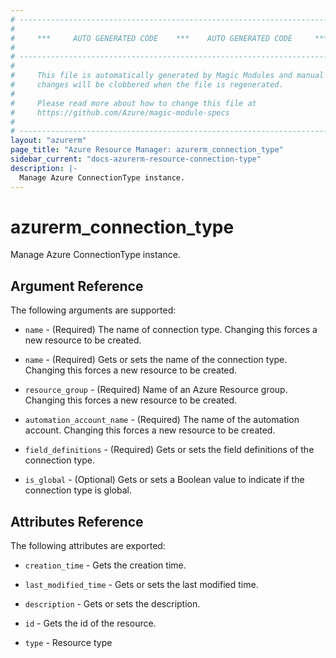 ```yaml
---
# ----------------------------------------------------------------------------
#
#     ***     AUTO GENERATED CODE    ***    AUTO GENERATED CODE     ***
#
# ----------------------------------------------------------------------------
#
#     This file is automatically generated by Magic Modules and manual
#     changes will be clobbered when the file is regenerated.
#
#     Please read more about how to change this file at
#     https://github.com/Azure/magic-module-specs
#
# ----------------------------------------------------------------------------
layout: "azurerm"
page_title: "Azure Resource Manager: azurerm_connection_type"
sidebar_current: "docs-azurerm-resource-connection-type"
description: |-
  Manage Azure ConnectionType instance.
---
```


# azurerm_connection_type

Manage Azure ConnectionType instance.


## Argument Reference

The following arguments are supported:

* `name` - (Required) The name of connection type. Changing this forces a new resource to be created.

* `name` - (Required) Gets or sets the name of the connection type. Changing this forces a new resource to be created.

* `resource_group` - (Required) Name of an Azure Resource group. Changing this forces a new resource to be created.

* `automation_account_name` - (Required) The name of the automation account. Changing this forces a new resource to be created.

* `field_definitions` - (Required) Gets or sets the field definitions of the connection type.

* `is_global` - (Optional) Gets or sets a Boolean value to indicate if the connection type is global.

## Attributes Reference

The following attributes are exported:

* `creation_time` - Gets the creation time.

* `last_modified_time` - Gets or sets the last modified time.

* `description` - Gets or sets the description.

* `id` - Gets the id of the resource.

* `type` - Resource type

